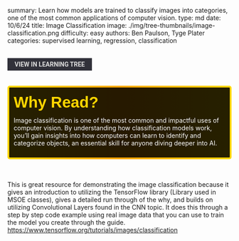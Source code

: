 summary: Learn how models are trained to classify images into categories, one of the most common applications of computer vision.
type: md
date: 10/6/24
title: Image Classification
image: ./img/tree-thumbnails/image-classification.png
difficulty: easy
authors: Ben Paulson, Tyge Plater
categories: supervised learning, regression, classification

<br>
<a href='/learning-tree?node=61' style='
    background-color: #31313a;
    color: gainsboro;
    padding: 6px 16px;
    border: none
    border-radius: 4px;
    text-transform: uppercase;
    font-family: "Roboto", sans-serif;
    font-size: 1em;
    font-weight: bold;
    cursor: pointer;
    text-decoration: none;
    display: inline-block;'
>
  View in Learning Tree
</a>

<br>
<br>
<br>

<div style='
  position: relative;
  padding: 10px; 
  border-radius: 5px;
  background-color: rgba(0, 0, 0, 0.85); 
  border: 4px solid transparent;
  background-image: linear-gradient(90deg, rgba(0, 0, 0, 0.85), rgba(0, 0, 0, 0.85)), linear-gradient(90deg, gold, orange, gold);
  background-origin: border-box;
  background-clip: padding-box, border-box;
'>

<svg width='200' height='50' style='display: block; margin-bottom: 5px;'>
  <text x='0' y='35' font-size='35' font-family='Arial' font-weight='bold' fill='gold'>
    Why Read?
    <animate attributeName='fill' values='gold; orange; gold' dur='3s' repeatCount='indefinite' />
  </text>
</svg>

<p style='color: white; margin-top: 2px;'>Image classification is one of the most common and impactful uses of computer vision. By understanding how classification models work, you’ll gain insights into how computers can learn to identify and categorize objects, an essential skill for anyone diving deeper into AI.</p>

</div>

<br/>

<br/>

This is great resource for demonstrating the image classification because it gives an introduction to utilizing the TensorFlow library (Library used in MSOE classes), gives a detailed run through of the why, and builds on utilizing Convolutional Layers found in the CNN topic.  It does this through a step by step code example using real image data that you can use to train the model you create through the guide. 
<br/>
<a href='https://www.tensorflow.org/tutorials/images/classification' style='color: white'>
https://www.tensorflow.org/tutorials/images/classification
</a>
